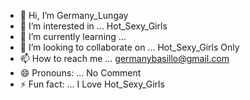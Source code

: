 - 👋 Hi, I’m Germany_Lungay
- 👀 I’m interested in ... Hot_Sexy_Girls
- 🌱 I’m currently learning ...
- 💞️ I’m looking to collaborate on ... Hot_Sexy_Girls Only
- 📫 How to reach me ... germanybasillo@gmail.com
- 😄 Pronouns: ... No Comment
- ⚡ Fun fact: ... I Love Hot_Sexy_Girls

<!---
germanybasillo/germanybasillo is a ✨ special ✨ repository because its `README.md` (this file) appears on your GitHub profile.
You can click the Preview link to take a look at your changes.
--->
